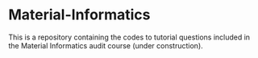 # Material-Informatics
This is a repository containing the codes to tutorial questions included in the Material Informatics audit course (under construction).

